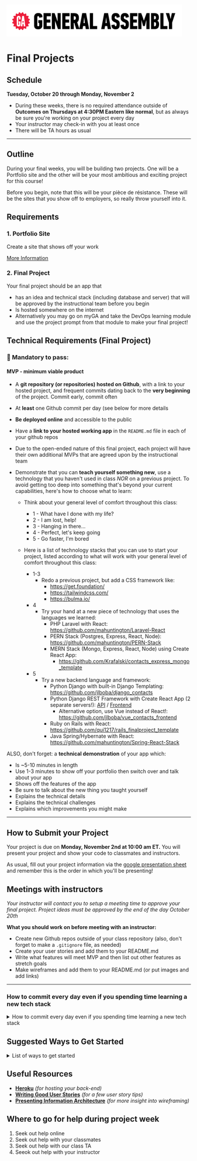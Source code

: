 ![](/ga_cog.png)

# Final Projects

## Schedule

**Tuesday, October 20 through Monday, November 2**

- During these weeks, there is no required attendance outside of **Outcomes on Thursdays at 4:30PM Eastern like normal**, but as always be sure you're working on your project every day
- Your instructor may check-in with you at least once 
- There will be TA hours as usual

<hr>

## Outline

During your final weeks, you will be building two projects. One will be a Portfolio site and the other will be your most ambitious and exciting project for this course!

Before you begin, note that this will be your pièce de résistance. These will be the sites that you show off to employers, so really throw yourself into it.

## Requirements

### 1. Portfolio Site

Create a site that shows off your work

[More Information](portfolio.md)

### 2. Final Project

Your final project should be an app that

- has an idea and technical stack (including database and server) that will be approved by the instructional team before you begin
- Is hosted somewhere on the internet
- Alternatively you may go on myGA and take the DevOps learning module and use the project prompt from that module to make your final project!

## Technical Requirements (Final Project)
### &#x1F534; Mandatory to pass:
#### MVP - minimum viable product

* A **git repository (or repositories) hosted on Github**, with a link to your hosted project,  and frequent commits dating back to the **very beginning** of the project. Commit early, commit often
* At **least** one Github commit per day (see below for more details



* **Be deployed online** and accessible to the public
* Have a **link to your hosted working app** in the `README.md` file in  each of your github repos
* Due to the open-ended nature of this final project, each project will have their own additional MVPs that are agreed upon by the instructional team
* Demonstrate that you can **teach yourself something new**, use a technology that you haven't used in class _NOR_ on a previous project.  To avoid getting too deep into something that's beyond your current capabilities, here's how to choose what to learn:
    * Think about your general level of comfort throughout this class:

        * 1 - What have I done with my life? 
        * 2 - I am lost, help!
        * 3 - Hanging in there...
        * 4 - Perfect, let's keep going
        * 5 - Go faster, I'm bored

    * Here is a list of technology stacks that you can use to start your project, listed according to what will work with your general level of comfort throughout this class:

        - 1-3
            - Redo a previous project, but add a CSS framework like:
                - https://get.foundation/
                - https://tailwindcss.com/
                - https://bulma.io/
        - 4
            - Try your hand at a new piece of technology that uses the languages we learned:
                - PHP Laravel with React: https://github.com/mahuntington/Laravel-React
                - PERN Stack (Postgres, Express, React, Node): https://github.com/mahuntington/PERN-Stack
                - MERN Stack (Mongo, Express, React, Node) using Create React App:
                    - https://github.com/Krafalski/contacts_express_mongo_template
        - 5
            - Try a new backend language and framework:
                - Python Django with built-in Django Templating: https://github.com/jlboba/django_contacts
                - Python Django REST Framework with Create React App (2 separate servers!): [API](https://github.com/jlboba/django_rest_api) / [Frontend](https://github.com/jlboba/cra_contacts_frontend)  
                     - Alternative option, use Vue instead of React!: https://github.com/jlboba/vue_contacts_frontend
                - Ruby on Rails with React: https://github.com/qui1217/rails_finalproject_template
                - Java Spring/Hybernate with React: https://github.com/mahuntington/Spring-React-Stack

ALSO, don't forget: a **technical demonstration** of your app which:

* Is ~5-10 minutes in length
* Use 1-3 minutes to show off your portfolio then switch over and talk about your app
* Shows off the features of the app
* Be sure to talk about the new thing you taught yourself
* Explains the technical details
* Explains the technical challenges
* Explains which improvements you might make

<hr>

## How to Submit your Project 

Your project is due on **Monday, November 2nd at 10:00 am ET.** You  will present your project and show your code to classmates and instructors.

As usual, fill out your project information via the [google presentation sheet](https://docs.google.com/spreadsheets/d/1UOzo0c-EblEiy2oBrVxa8w86Cxqfwf-INRb_NZduzcY/edit?usp=sharing) and remember this is the order in which you'll be presenting! 

## Meetings with instructors
_Your instructor will contact you to setup a meeting time to approve your final project. Project ideas must be approved by the end of the day October 20th_

**What you should work on before meeting with an instructor:**

- Create new Github repos outside of your class repository (also, don't forget to make a `.gitignore` file, as needed)
- Create your user stories and add them to your README.md
- Write what features will meet MVP and then list out other features as stretch goals
- Make wireframes and add them to your README.md (or put images and add links)

---

### How to commit every day even if you spending time learning a new tech stack

<details><summary>How to commit every day even if you spending time learning a new tech stack</summary>

Keep a time stamped log of what you worked on every day  (short bullet points are fine) 

You can do this through: 

- regular github - make a `schedule.md` file and add to it every day
- [github gists - a fast and easy way to share markdowns](https://gist.github.com/) - this will show revision history with time stamps 
- google doc - you can see a version history and name your versions

![](https://i.imgur.com/7dctzfd.png)

- Use github's Projects tab


![](https://i.imgur.com/yLo42rC.png)

another view


![](https://i.imgur.com/IFicLtl.png)



Another means  that time stamps your daily efforts

</details>


## Suggested Ways to Get Started

  <details><summary>List of ways to get started</summary>

  * **Wireframe** Make a drawing of what your app will look like on each page of your application (what does it look like as soon as you log on to the site? What does it look like once a user logs in, etc.).

  <br>

  * **Break the project down into different components** (data, presentation, views, style, DOM manipulation) and brainstorm each component individually.

  <br>

  * Create your **user stories**

  <br>

  * Create a **Trello board** and break down the user stories into cards

  <br>

  * **Use your Development Tools** (console.log, inspector, alert statements, etc) to debug and solve problems

  <br>

  * Work through the lessons in class for help and inspiration! Think about adding relevant code to your application each day - you are given 5 days so that you can work on it in small chunks, COMMIT OFTEN. We will be looking at your commit dates and comments are part of your scoring.

  <br>

  * **Commit early, commit often.** Don’t be afraid to break something because you can always go back in time to a previous version.

  <br>

  * **Consult documentation resources** (MDN, jQuery, etc.) at home to better understand what you’ll be getting into.

  <br>

  * **Don’t be afraid to write code that you know you will have to remove later.** Create temporary elements (buttons, links, etc) that trigger events if real data is not available. For example, if you’re trying to figure out how to change some text when the game is over but you haven’t solved the win/lose game logic, you can create a button to simulate that until then.

  </details>

## Useful Resources

* **[Heroku](http://www.heroku.com)** _(for hosting your back-end)_
* **[Writing Good User Stories](https://www.romanpichler.com/blog/10-tips-writing-good-user-stories/)** _(for a few user story tips)_
* **[Presenting Information Architecture](http://webstyleguide.com/wsg3/3-information-architecture/4-presenting-information.html)** _(for more insight into wireframing)_

## Where to go for help during project week

1. Seek out help online
2. Seek out help with your classmates
3. Seek out help with our class TA
4. Seeok out help with your instructor
